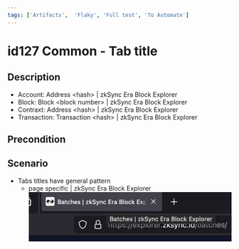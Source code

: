```yaml
---
tags: ['Artifacts',  'Flaky', 'Full test', 'To Automate']
---
```


# id127 Common - Tab title

## Description
  - Account: Address \<hash\> | zkSync Era Block Explorer
  - Block: Block \<block number\> | zkSync Era Block Explorer
  - Contraxt: Address \<hash\> | zkSync Era Block Explorer
  - Transaction: Transaction \<hash\> | zkSync Era Block Explorer

## Precondition


## Scenario
- Tabs titles have general pattern
    - page specific | zkSync Era Block Explorer
      ![Screenshot](../../../static/img/Common/id127_1.png)